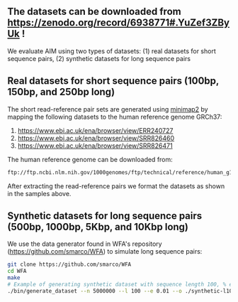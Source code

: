 ## The datasets can be downloaded from https://zenodo.org/record/6938771#.YuZef3ZByUk !
We evaluate AIM using two types of datasets: (1) real datasets for short sequence pairs, (2) synthetic datasets for long sequence pairs

## Real datasets for short sequence pairs (100bp, 150bp, and 250bp long)
The short read-reference pair sets are generated using [minimap2](https://lh3.github.io/minimap2/) by mapping the following datasets to the human reference genome GRCh37:

  1. https://www.ebi.ac.uk/ena/browser/view/ERR240727
  2. https://www.ebi.ac.uk/ena/browser/view/SRR826460
  3. https://www.ebi.ac.uk/ena/browser/view/SRR826471

The human reference genome can be downloaded from:
```bash
ftp://ftp.ncbi.nlm.nih.gov/1000genomes/ftp/technical/reference/human_g1k_v37.fasta.gz
```

After extracting the read-reference pairs we format the datasets as shown in the samples above.

## Synthetic datasets for long sequence pairs (500bp, 1000bp, 5Kbp, and 10Kbp long)
We use the data generator found in WFA's repository (https://github.com/smarco/WFA) to simulate long sequence pairs:
```bash
git clone https://github.com/smarco/WFA
cd WFA
make
# Example of generating synthetic dataset with sequence length 100, % edit distance 1% and 5M pairs
./bin/generate_dataset --n 5000000 --l 100 --e 0.01 --o ./synthetic-l100-e1-5MPairs
```
